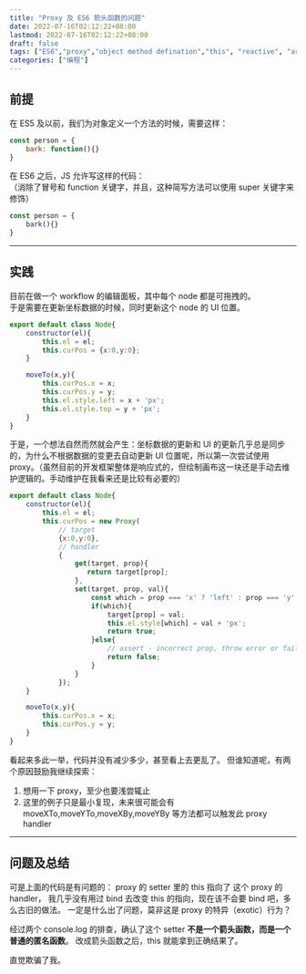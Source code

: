 ```yaml
---
title: "Proxy 及 ES6 箭头函数的问题"
date: 2022-07-16T02:12:22+08:00
lastmod: 2022-07-16T02:12:22+08:00
draft: false
tags: ["ES6","proxy","object method defination","this", "reactive", "arrow function"]
categories: ["编程"]
---
```



## 前提

在 ES5 及以前，我们为对象定义一个方法的时候，需要这样：
```javascript
const person = {
    bark: function(){}
}
```

在 ES6 之后，JS 允许写这样的代码：  
（消除了冒号和 function 关键字，并且，这种简写方法可以使用 super 关键字来修饰）
```javascript
const person = {
    bark(){}
}
```

---

## 实践

目前在做一个 workflow 的编辑面板，其中每个 node 都是可拖拽的。  
于是需要在更新坐标数据的时候，同时更新这个 node 的 UI 位置。

```javascript
export default class Node{
    constructor(el){
        this.el = el;
        this.curPos = {x:0,y:0};
    }

    moveTo(x,y){
        this.curPos.x = x;
        this.curPos.y = y;
        this.el.style.left = x + 'px';
        this.el.style.top = y + 'px';
    }
}
```

于是，一个想法自然而然就会产生：坐标数据的更新和 UI 的更新几乎总是同步的，为什么不根据数据的变更去自动更新 UI 位置呢，所以第一次尝试使用 proxy。（虽然目前的开发框架整体是响应式的，但绘制画布这一块还是手动去维护逻辑的。手动维护在我看来还是比较有必要的）



```javascript
export default class Node{
    constructor(el){
        this.el = el;
        this.curPos = new Proxy(
            // target
            {x:0,y:0},
            // handler
            {
                get(target, prop){ 
                   return target[prop];
                },
                set(target, prop, val){
                    const which = prop === 'x' ? 'left' : prop === 'y' ? 'top' : '';
                    if(which){
                        target[prop] = val;
                        this.el.style[which] = val + 'px';
                        return true;
                    }else{
                        // assert - incorrect prop, throw error or failed with silence
                        return false;
                    }
                }
            });
    }

    moveTo(x,y){
        this.curPos.x = x;
        this.curPos.y = y;
    }
}
```

看起来多此一举，代码并没有减少多少，甚至看上去更乱了。
但谁知道呢，有两个原因鼓励我继续探索：  
1. 想用一下 proxy，至少也要浅尝辄止
2. 这里的例子只是最小复现，未来很可能会有 moveXTo,moveYTo,moveXBy,moveYBy 等方法都可以触发此 proxy handler

---

## 问题及总结

可是上面的代码是有问题的：
proxy 的 setter 里的 this 指向了 这个 proxy 的 handler，
我几乎没有用过 bind 去改变 this 的指向，现在该不会要 bind 吧，多么古旧的做法。
一定是什么出了问题，莫非这是 proxy 的特异（exotic）行为？  

经过两个 console.log 的排查，确认了这个 setter **不是一个箭头函数，而是一个普通的匿名函数**。
改成箭头函数之后，this 就能拿到正确结果了。


直觉欺骗了我。
